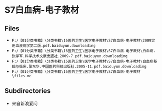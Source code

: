 # S7白血病-电子教材

## Files

- `F:/【01分类书籍】\分类书籍\16医药卫生\医学电子教材\S7白血病-电子教材\2009实用血液病学第二版.pdf.baiduyun.downloading`
- `F:/【01分类书籍】\分类书籍\16医药卫生\医学电子教材\S7白血病-电子教材\白血病.张学军.科学技术文献出版社.2009-7.pdf.baiduyun.downloading`
- `F:/【01分类书籍】\分类书籍\16医药卫生\医学电子教材\S7白血病-电子教材\白血病基础与临床.张东华.中国医药科技出版社.2005-11.pdf.baiduyun.downloading`
- `F:/【01分类书籍】\分类书籍\16医药卫生\医学电子教材\S7白血病-电子教材\files.md`

## Subdirectories

- 来自新浪爱问
